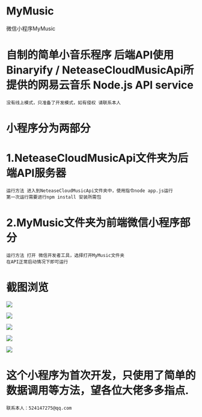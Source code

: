 # MyMusic
微信小程序MyMusic

# 自制的简单小音乐程序 后端API使用Binaryify / NeteaseCloudMusicApi所提供的网易云音乐 Node.js API service
    没有线上模式，只准备了开发模式，如有侵权 请联系本人

# 小程序分为两部分

#  1.NeteaseCloudMusicApi文件夹为后端API服务器 
    运行方法 进入到NeteaseCloudMusicApi文件夹中，使用指令node app.js运行
    第一次运行需要进行npm install 安装所需包
    
#  2.MyMusic文件夹为前端微信小程序部分
    运行方法 打开 微信开发者工具，选择打开MyMusic文件夹
    在API正常启动情况下即可运行
#  截图浏览

![](https://github.com/lb970322/MyMusic/blob/master/README_IMG/mydemo01.png)

![](https://github.com/lb970322/MyMusic/blob/master/README_IMG/mydemo02.png)

![](https://github.com/lb970322/MyMusic/blob/master/README_IMG/mydemo03.png)

![](https://github.com/lb970322/MyMusic/blob/master/README_IMG/mydemo04.png)

![](https://github.com/lb970322/MyMusic/blob/master/README_IMG/mydemo05.png)

# 这个小程序为首次开发，只使用了简单的数据调用等方法，望各位大佬多多指点.
    联系本人：524147275@qq.com
